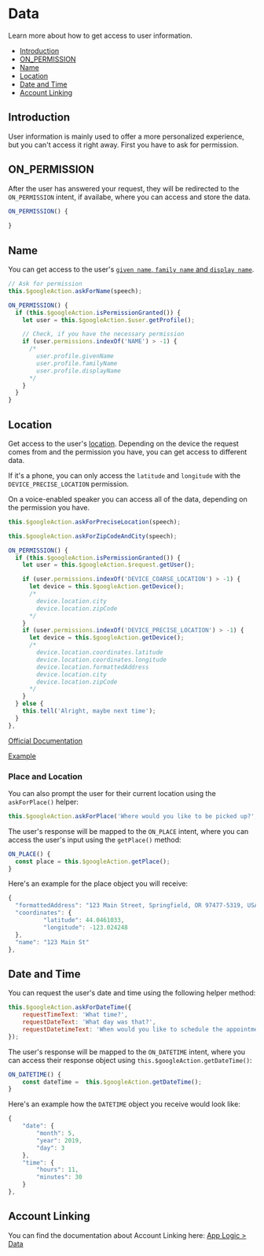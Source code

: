 # Data

Learn more about how to get access to user information.

* [Introduction](#introduction)
* [ON_PERMISSION](#onpermission)
* [Name](#name)
* [Location](#location)
* [Date and Time](#date-and-time)
* [Account Linking](#account-linking)

## Introduction

User information is mainly used to offer a more personalized experience, but you can't access it right away. First you have to ask for permission.

## ON_PERMISSION

After the user has answered your request, they will be redirected to the `ON_PERMISSION` intent, if availabe, where you can access and store the data.

```javascript
ON_PERMISSION() {
  
}
```

## Name

You can get access to the user's [`given name`, `family name` and `display name`](https://developers.google.com/actions/reference/v1/conversation#UserProfile). 

```javascript
// Ask for permission
this.$googleAction.askForName(speech);
```
```javascript
ON_PERMISSION() {
  if (this.$googleAction.isPermissionGranted()) {
    let user = this.$googleAction.$user.getProfile();

    // Check, if you have the necessary permission
    if (user.permissions.indexOf('NAME') > -1) {
      /* 
        user.profile.givenName
        user.profile.familyName
        user.profile.displayName
      */
    }
  }
}
```

## Location

Get access to the user's [location](https://developers.google.com/actions/reference/v1/conversation#Device).
Depending on the device the request comes from and the permission you have, you can get access to different data. 

If it's a phone, you can only access the `latitude` and `longitude` with the `DEVICE_PRECISE_LOCATION` permission.

On a voice-enabled speaker you can access all of the data, depending on the permission you have.

```javascript
this.$googleAction.askForPreciseLocation(speech);

this.$googleAction.askForZipCodeAndCity(speech);
```
```javascript
ON_PERMISSION() {
  if (this.$googleAction.isPermissionGranted()) {
    let user = this.$googleAction.$request.getUser();

    if (user.permissions.indexOf('DEVICE_COARSE_LOCATION') > -1) {
      let device = this.$googleAction.getDevice();
      /*
        device.location.city
        device.location.zipCode
      */
    }
    if (user.permissions.indexOf('DEVICE_PRECISE_LOCATION') > -1) {
      let device = this.$googleAction.getDevice();
      /*
        device.location.coordinates.latitude
        device.location.coordinates.longitude
        device.location.formattedAddress
        device.location.city
        device.location.zipCode
      */
    }
  } else {
    this.tell('Alright, maybe next time');
  }
},
```
[Official Documentation](https://developers.google.com/actions/assistant/helpers#user_information)

[Example](https://github.com/jovotech/jovo-framework/tree/master/examples/02_googleassistant/ask-for-x)

### Place and Location

You can also prompt the user for their current location using the `askForPlace()` helper:

```javascript
this.$googleAction.askForPlace('Where would you like to be picked up?', 'To find a place to pick you up');
```

The user's response will be mapped to the `ON_PLACE` intent, where you can access the user's input using the `getPlace()` method:

```javascript
ON_PLACE() {
  const place = this.$googleAction.getPlace();
}
```

Here's an example for the place object you will receive:

```javascript
{
  "formattedAddress": "123 Main Street, Springfield, OR 97477-5319, USA",
  "coordinates": {
          "latitude": 44.0461033,
          "longitude": -123.024248
  },
  "name": "123 Main St"
},
```                                               

## Date and Time

You can request the user's date and time using the following helper method:

```javascript
this.$googleAction.askForDateTime({
    requestTimeText: 'What time?',
    requestDateText: 'What day was that?',
    requestDatetimeText: 'When would you like to schedule the appointment?',
});
```

The user's response will be mapped to the `ON_DATETIME` intent, where you can access their response object using `this.$googleAction.getDateTime()`:

```javascript
ON_DATETIME() {
    const dateTime =  this.$googleAction.getDateTime();
}
```

Here's an example how the `DATETIME` object you receive would look like:

```javascript
{
    "date": {
        "month": 5,
        "year": 2019,
        "day": 3
    },
    "time": {
        "hours": 11,
        "minutes": 30
    }
},
```

## Account Linking

You can find the documentation about Account Linking here: [App Logic > Data](../../basic-concepts/data/README.md#account-linking, './data#account-linking')

<!--[metadata]: {"description": "Learn more about how to use data with the Google Assistant",
"route": "google-assistant/data" }-->
